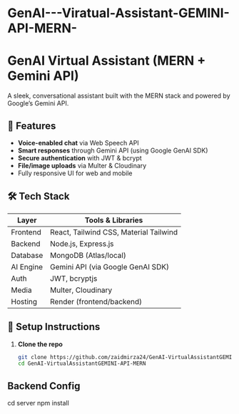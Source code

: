 ﻿# GenAI---Viratual-Assistant-GEMINI-API-MERN-

# GenAI Virtual Assistant (MERN + Gemini API)

A sleek, conversational assistant built with the MERN stack and powered by Google’s Gemini API.

## 🚀 Features
- **Voice-enabled chat** via Web Speech API
- **Smart responses** through Gemini API (using Google GenAI SDK)  
- **Secure authentication** with JWT & bcrypt  
- **File/image uploads** via Multer & Cloudinary  
- Fully responsive UI for web and mobile  

## 🛠️ Tech Stack
| Layer       | Tools & Libraries                    |
|-------------|---------------------------------------|
| Frontend    | React, Tailwind CSS, Material Tailwind |
| Backend     | Node.js, Express.js                   |
| Database    | MongoDB (Atlas/local)                |
| AI Engine   | Gemini API (via Google GenAI SDK)    |
| Auth        | JWT, bcryptjs                        |
| Media       | Multer, Cloudinary                   |
| Hosting     | Render (frontend/backend)            |

## 🔧 Setup Instructions
1. **Clone the repo**  
   ```bash
   git clone https://github.com/zaidmirza24/GenAI-VirtualAssistantGEMINI-API-MERN.git
   cd GenAI-VirtualAssistantGEMINI-API-MERN
## Backend Config
cd server
npm install
